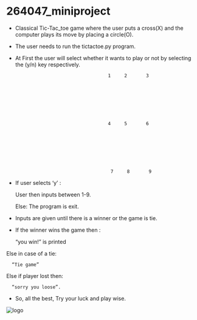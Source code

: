 # 264047_miniproject

* Classical Tic-Tac_toe game where the user puts a cross(X) and the computer plays its move by placing a circle(O).

* The user needs to run the tictactoe.py program.

* At First the user will select whether it wants to play or not by selecting the (y/n) key respectively.




                                        1     2       3
                  







                                        4     5       6 








                                         7     8       9


* If user selects ‘y’ :

     User then inputs between 1-9.

    Else:
     The program is exit.


* Inputs are given until there is a winner or the game is tie.



* If the winner wins the game then :

    “you win!” is printed

Else in case of a tie:

      “Tie game”

Else if player lost then:

      “sorry you loose”.


* So, all the best, Try your luck and play wise.

![logo](https://user-images.githubusercontent.com/80501919/116712432-792ae980-a9f1-11eb-913f-0d14492321b2.png)




